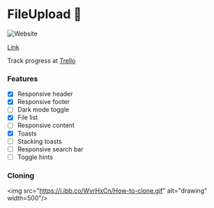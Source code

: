 # FileUpload 📁

<img alt="Website" src="https://img.shields.io/website?down_message=Down&label=Website&up_message=Up&url=https%3A%2F%2Fblacksmithop.bitbucket.io%2F">


<a target="_blank" href="https://blacksmithop.bitbucket.io/">Link</a>

Track progress at [Trello](https://trello.com/b/ahhFKmLq/fileupload)


### Features 
- [x] Responsive header
- [x] Responsive footer
- [ ] Dark mode toggle
- [x] File list 
- [ ] Responsive content
- [x] Toasts
- [ ] Stacking toasts
- [ ] Responsive search bar
- [ ] Toggle hints
### Cloning
<img src="https://i.ibb.co/WvrHxCn/How-to-clone.gif" alt="drawing" width=500"/>
